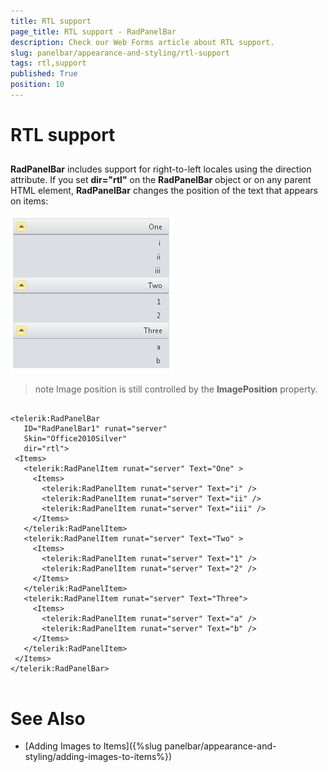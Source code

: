 ```yaml
---
title: RTL support
page_title: RTL support - RadPanelBar
description: Check our Web Forms article about RTL support.
slug: panelbar/appearance-and-styling/rtl-support
tags: rtl,support
published: True
position: 10
---
```


# RTL support



## 

**RadPanelBar** includes support for right-to-left locales using the direction attribute. If you set **dir="rtl"** on the **RadPanelBar** object or on any parent HTML element, **RadPanelBar** changes the position of the text that appears on items:

![RTL](images/panelbar_rtl.png)

>note Image position is still controlled by the **ImagePosition** property.
>


````ASPNET
	     
<telerik:RadPanelBar
   ID="RadPanelBar1" runat="server"
   Skin="Office2010Silver"
   dir="rtl">
 <Items>
   <telerik:RadPanelItem runat="server" Text="One" >
     <Items>
       <telerik:RadPanelItem runat="server" Text="i" />
       <telerik:RadPanelItem runat="server" Text="ii" />
       <telerik:RadPanelItem runat="server" Text="iii" />
     </Items>
   </telerik:RadPanelItem>
   <telerik:RadPanelItem runat="server" Text="Two" >
     <Items>
       <telerik:RadPanelItem runat="server" Text="1" />
       <telerik:RadPanelItem runat="server" Text="2" />
     </Items>
   </telerik:RadPanelItem>
   <telerik:RadPanelItem runat="server" Text="Three">
     <Items>
       <telerik:RadPanelItem runat="server" Text="a" />
       <telerik:RadPanelItem runat="server" Text="b" />
     </Items>
   </telerik:RadPanelItem>
 </Items>
</telerik:RadPanelBar> 
				
````



# See Also

 * [Adding Images to Items]({%slug panelbar/appearance-and-styling/adding-images-to-items%})
